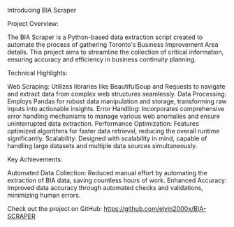 Introducing BIA Scraper

Project Overview:

The BIA Scraper is a Python-based data extraction script created to automate the process of gathering Toronto's Business Improvement Area details. This project aims to streamline the collection of critical information, ensuring accuracy and efficiency in business continuity planning.

Technical Highlights:

Web Scraping: Utilizes libraries like BeautifulSoup and Requests to navigate and extract data from complex web structures seamlessly.
Data Processing: Employs Pandas for robust data manipulation and storage, transforming raw inputs into actionable insights.
Error Handling: Incorporates comprehensive error handling mechanisms to manage various web anomalies and ensure uninterrupted data extraction.
Performance Optimization: Features optimized algorithms for faster data retrieval, reducing the overall runtime significantly.
Scalability: Designed with scalability in mind, capable of handling large datasets and multiple data sources simultaneously.

Key Achievements:

Automated Data Collection: Reduced manual effort by automating the extraction of BIA data, saving countless hours of work.
Enhanced Accuracy: Improved data accuracy through automated checks and validations, minimizing human errors.

Check out the project on GitHub: https://github.com/elvin2000x/BIA-SCRAPER
